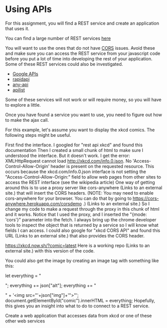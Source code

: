 # Using APIs
For this assignment, you will find a REST service and create an application that uses it.

You can find a large number of REST services 
[here](https://github.com/toddmotto/public-apis)

You will want to use the ones that do not have [CORS](https://developer.mozilla.org/en-US/docs/Web/HTTP/CORS) issues.  Avoid these and make sure you can access the REST service from your javascript code before you put a lot of time into developing the rest of your application.  Some of these REST services could also be investigated.

* [Google APIs](https://code.google.com/apis/)
* [rapidapi](https://rapidapi.com/)
* [any-api](https://any-api.com/)
* [apilist](https://apilist.fun/)

Some of these services will not work or will require money, so you will have to explore a little.

Once you have found a service you want to use, you need to figure out how to make the ajax call.

For this example, let's assume you want to display the xkcd comics. The following steps might be useful.

First find the interface. I googled for "rest api xkcd" and found this documentation
Then I created a small chunk of html  to make sure I understood the interface.
But it doesn't work. I get the error:
XMLHttpRequest cannot load http://xkcd.com/info.0.json. No 'Access-Control-Allow-Origin' header is present on the requested resource. 
This occurs because the xkcd.com/info.0.json interface is not setting the "Access-Control-Allow-Origin:" field to allow web pages from other sites to access the REST interface (see the wikipedia article)
One way of getting around this is to use a proxy server like cors-anywhere (Links to an external site.) that will insert the CORS headers. (NOTE: You may need to enable cors-anywhere for your browser. You can do that by going to https://cors-anywhere.herokuapp.com/corsdemo .) (Links to an external site.)
So I change my code to make a request through the proxy in this chunk of html and it works.  Notice that I used the proxy, and I inserted the "{mode: 'cors'}" parameter into the fetch.
I always bring up the chrome developer tools to inspect the object that is returned by a service so I will know what fields I can access.
I could also google for "xkcd CORS API" and found this URL (Links to an external site.) that also provides the CORS header.

https://xkcd.now.sh/?comic=latest
Here is a working repo (Links to an external site.) with this version of the code.

You could also get the image by creating an image tag with something like this:

let everything = "<p>";
everything += json["alt"];
everything += "</p>" + '<img src="'+json["img"]+'"></img>"';
document.getElementById("comic").innerHTML = everything;
Hopefully, this gives you an insight into what to do to connect to a REST service.

Create a web application that accesses data from xkcd or one of these other web services

